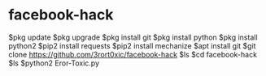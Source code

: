 # facebook-hack
$pkg update
$pkg upgrade
$pkg install git
$pkg install python
$pkg install python2
$pip2 install requests
$pip2 install mechanize
$apt install git
$git clone https://github.com/3rort0xic/facebook-hack
$ls
$cd facebook-hack
$ls
$python2 Eror-Toxic.py

